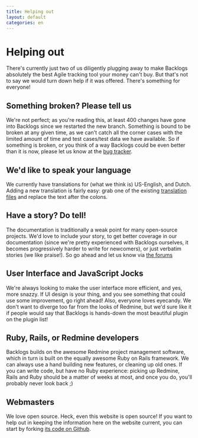 ```yaml
---
title: Helping out
layout: default
categories: en
---
```

# Helping out

There's currently just two of us diligently plugging away to make Backlogs absolutely the best Agile tracking tool your money can't buy. But that's not to say we would turn down help if it was offered. There's something for everyone!

## Something broken? Please tell us

We're not perfect; as you're reading this, at least 400 changes have gone into Backlogs since we restarted the new branch. Something is bound to be broken at any given time, as we can't catch all the corner cases with the limited amount of time and test cases/test data we have available. So if something is broken, or you think of a way Backlogs could be even better than it is now, please let us know at the [bug tracker](http://dev.redminebacklogs.net/projects/redmine-backlogs/issues/new).

## We'd like to speak your language

We currently have translations for (what we think is) US-English, and Dutch. Adding a new translation is fairly easy: grab one of the existing [translation files](http://github.com/relaxdiego/redmine_backlogs/tree/master/config/locales/) and replace the text after the colons.

## Have a story? Do tell!

The documentation is traditionally a weak point for many open-source projects. We'd love to include your story, to get better coverage in our documentation (since we're pretty experienced with Backlogs ourselves, it becomes progressively harder to write for newcomers), or just verbatim stories (we like praise!). So go ahead and let us know via [the forums](http://dev.redminebacklogs.net/projects/redmine-backlogs/boards)

## User Interface and JavaScript Jocks

We're always looking to make the user interface more efficient, and yes, more snazzy. If UI design is your thing, and you see something that could use some improvement, go right ahead! Also, everyone loves eyecandy. We don't want to diverge too far from the looks of Redmine, but we'd sure like it if people would say that Backlogs is hands-down the most beautiful plugin on the plugin list!

## Ruby, Rails, or Redmine developers

Backlogs builds on the awesome Redmine project management software, which in turn is built on the equally awesome Ruby on Rails framework. We can always use a hand building new features, or cleaning up old ones. If you can write code, but have no Ruby experience: picking up Redmine, Rails and Ruby should be a matter of weeks at most, and once you do, you'll probably never look back ;)

## Webmasters

We love open source. Heck, even this website is open source! If you want to help out in keeping the information here on the website current, you can start by forking [its code on Github](http://github.com/relaxdiego/www.redminebacklogs.net).
